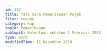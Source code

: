 ```yaml
---
id: 127
title: Tata Cara Pemeriksaan Pajak
fitur: resume
category: kup
topik: Pemeriksaan
subtopik: Ketentuan sebelum 1 Februari 2013
type: word
modifiedTime: 11 Desember 2019
---
```


